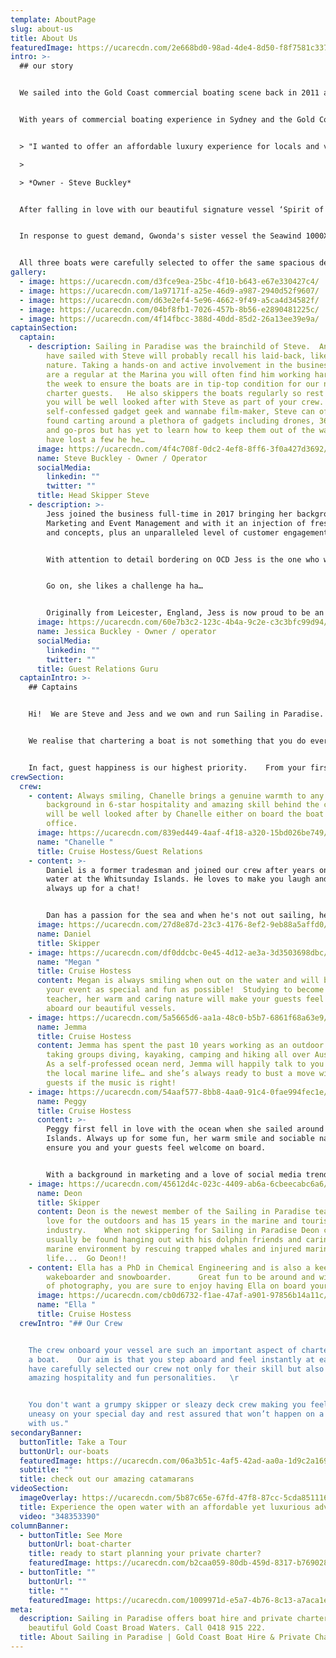 ```yaml
---
template: AboutPage
slug: about-us
title: About Us
featuredImage: https://ucarecdn.com/2e668bd0-98ad-4de4-8d50-f8f7581c3377/
intro: >-
  ## our story


  We sailed into the Gold Coast commercial boating scene back in 2011 and thanks to our loyal guests and amazing crew we are thrilled to have grown to where we are now, offering 3 beautiful sailing catamarans for private charters and cruises departing from Marina Mirage.   


  With years of commercial boating experience in Sydney and the Gold Coast including skippering charter boats, water taxis, jet boats and commercial jet skis, Sailing in Paradise owner Steve Buckley brought a new style of sailing experience to the Coast.   


  > "I wanted to offer an affordable luxury experience for locals and visitors to get out on the water and experience the Gold Coast’s beautiful waterways and islands.  But most of all HAVE FUN doing it! "      

  >

  > *Owner - Steve Buckley*


  After falling in love with our beautiful signature vessel ‘Spirit of Gwonda’ (which remains one of the best catamarans on the water for social occasions) the dream became a reality and Sailing in Paradise was born.  


  In response to guest demand, Gwonda's sister vessel the Seawind 1000XL joined our fleet in 2018, followed by Oceans, our deluxe vessel, in 2021!


  All three boats were carefully selected to offer the same spacious deck area, stable sailing and beach landing capabilities.
gallery:
  - image: https://ucarecdn.com/d3fce9ea-25bc-4f10-b643-e67e330427c4/
  - image: https://ucarecdn.com/1a97171f-a25e-46d9-a987-2940d52f9607/
  - image: https://ucarecdn.com/d63e2ef4-5e96-4662-9f49-a5ca4d34582f/
  - image: https://ucarecdn.com/04bf8fb1-7026-457b-8b56-e2890481225c/
  - image: https://ucarecdn.com/4f14fbcc-388d-40dd-85d2-26a13ee39e9a/
captainSection:
  captain:
    - description: Sailing in Paradise was the brainchild of Steve.  Any of you who
        have sailed with Steve will probably recall his laid-back, likeable
        nature. Taking a hands-on and active involvement in the business, if you
        are a regular at the Marina you will often find him working hard during
        the week to ensure the boats are in tip-top condition for our next
        charter guests.   He also skippers the boats regularly so rest assured
        you will be well looked after with Steve as part of your crew.  A
        self-confessed gadget geek and wannabe film-maker, Steve can often be
        found carting around a plethora of gadgets including drones, 360 cameras
        and go-pros but has yet to learn how to keep them out of the water…we
        have lost a few he he…
      image: https://ucarecdn.com/4f4c708f-0dc2-4ef8-8ff6-3f0a427d3692/
      name: Steve Buckley - Owner / Operator
      socialMedia:
        linkedin: ""
        twitter: ""
      title: Head Skipper Steve
    - description: >-
        Jess joined the business full-time in 2017 bringing her background in
        Marketing and Event Management and with it an injection of fresh ideas
        and concepts, plus an unparalleled level of customer engagement.


        With attention to detail bordering on OCD Jess is the one who will make sure your crew are there, your catering is ready at precisely the right time and your... to be honest anything else you can throw at her…


        Go on, she likes a challenge ha ha…


        Originally from Leicester, England, Jess is now proud to be an Aussie and feels very lucky to be living in this beautiful part of the world.
      image: https://ucarecdn.com/60e7b3c2-123c-4b4a-9c2e-c3c3bfc99d94/
      name: Jessica Buckley - Owner / operator
      socialMedia:
        linkedin: ""
        twitter: ""
      title: Guest Relations Guru
  captainIntro: >-
    ## Captains


    Hi!  We are Steve and Jess and we own and run Sailing in Paradise.  


    We realise that chartering a boat is not something that you do every day. Our aim is to make the entire experience as easy as possible, so that when you finally step aboard you can really just relax and enjoy the charter.  


    In fact, guest happiness is our highest priority.    From your first enquiry, through to our optional catering/beverage packages and finally to our welcoming crew (who we are often told feel like part of the family after just a few short hours) we aim to exceed your expectations.   We encourage you to check out our social channels and Guest Reviews (Instagram, Facebook and Trip Advisor links at bottom of page) to really get a vibe for what we are about.
crewSection:
  crew:
    - content: Always smiling, Chanelle brings a genuine warmth to any charter, with a
        background in 6-star hospitality and amazing skill behind the camera you
        will be well looked after by Chanelle either on board the boat or in the
        office.
      image: https://ucarecdn.com/839ed449-4aaf-4f18-a320-15bd026be749/-/crop/748x586/0,32/-/preview/
      name: "Chanelle "
      title: Cruise Hostess/Guest Relations
    - content: >-
        Daniel is a former tradesman and joined our crew after years on the
        water at the Whitsunday Islands. He loves to make you laugh and he is
        always up for a chat! 


        Dan has a passion for the sea and when he's not out sailing, he can be found wakeboarding or jet skiing. You'll be sure to have a great day out with Daniel, "the captain of your hearts"!
      image: https://ucarecdn.com/27d8e87d-23c3-4176-8ef2-9eb88a5affd0/-/preview/-/enhance/50/
      name: Daniel
      title: Skipper
    - image: https://ucarecdn.com/df0ddcbc-0e45-4d12-ae3a-3d3503698dbc/-/crop/750x898/0,48/-/preview/-/enhance/21/
      name: "Megan "
      title: Cruise Hostess
      content: Megan is always smiling when out on the water and will be sure to make
        your event as special and fun as possible!  Studying to become a
        teacher, her warm and caring nature will make your guests feel at home
        aboard our beautiful vessels.
    - image: https://ucarecdn.com/5a5665d6-aa1a-48c0-b5b7-6861f68a63e9/
      name: Jemma
      title: Cruise Hostess
      content: Jemma has spent the past 10 years working as an outdoor adventure guide
        taking groups diving, kayaking, camping and hiking all over Australia.
        As a self-professed ocean nerd, Jemma will happily talk to you all about
        the local marine life… and she’s always ready to bust a move with our
        guests if the music is right!
    - image: https://ucarecdn.com/54aaf577-8bb8-4aa0-91c4-0fae994fec1e/-/preview/-/enhance/10/
      name: Peggy
      title: Cruise Hostess
      content: >-
        Peggy first fell in love with the ocean when she sailed around the Greek
        Islands. Always up for some fun, her warm smile and sociable nature will
        ensure you and your guests feel welcome on board. 


        With a background in marketing and a love of social media trends, she likes to capture both those candid and ‘plandid’ moments with our on board camera.
    - image: https://ucarecdn.com/45612d4c-023c-4409-ab6a-6cbeecabc6a6/-/crop/2052x1420/158,0/-/preview/
      name: Deon
      title: Skipper
      content: Deon is the newest member of the Sailing in Paradise team. He has a
        love for the outdoors and has 15 years in the marine and tourism
        industry.    When not skippering for Sailing in Paradise Deon can
        usually be found hanging out with his dolphin friends and caring for our
        marine environment by rescuing trapped whales and injured marine
        life...  Go Deon!!
    - content: Ella has a PhD in Chemical Engineering and is also a keen surfer,
        wakeboarder and snowboarder.      Great fun to be around and with a love
        of photography, you are sure to enjoy having Ella on board your charter.
      image: https://ucarecdn.com/cb0d6732-f1ae-47af-a901-97856b14a11c/-/crop/4000x3087/0,1233/-/preview/
      name: "Ella "
      title: Cruise Hostess
  crewIntro: "## Our Crew


    The crew onboard your vessel are such an important aspect of chartering
    a boat.    Our aim is that you step aboard and feel instantly at ease so we
    have carefully selected our crew not only for their skill but also their
    amazing hospitality and fun personalities.   \r


    You don't want a grumpy skipper or sleazy deck crew making you feel
    uneasy on your special day and rest assured that won’t happen on a charter
    with us."
secondaryBanner:
  buttonTitle: Take a Tour
  buttonUrl: our-boats
  featuredImage: https://ucarecdn.com/06a3b51c-4af5-42ad-aa0a-1d9c2a169443/
  subtitle: ""
  title: check out our amazing catamarans
videoSection:
  imageOverlay: https://ucarecdn.com/5b87c65e-67fd-47f8-87cc-5cda851116da/
  title: Experience the open water with an affordable yet luxurious adventure
  video: "348353390"
columnBanner:
  - buttonTitle: See More
    buttonUrl: boat-charter
    title: ready to start planning your private charter?
    featuredImage: https://ucarecdn.com/b2caa059-80db-459d-8317-b769028c50e9/
  - buttonTitle: ""
    buttonUrl: ""
    title: ""
    featuredImage: https://ucarecdn.com/1009971d-e5a7-4b76-8c13-a7aca1eccd8c/
meta:
  description: Sailing in Paradise offers boat hire and private charters on the
    beautiful Gold Coast Broad Waters. Call 0418 915 222.
  title: About Sailing in Paradise | Gold Coast Boat Hire & Private Charters
---
```

